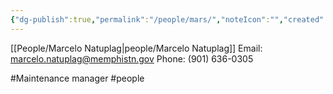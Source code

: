```yaml
---
{"dg-publish":true,"permalink":"/people/mars/","noteIcon":"","created":"2025-07-07T14:23:46.316-05:00"}
---
```


[[People/Marcelo Natuplag\|people/Marcelo Natuplag]]
Email: marcelo.natuplag@memphistn.gov
Phone: (901) 636-0305

#Maintenance manager
#people
